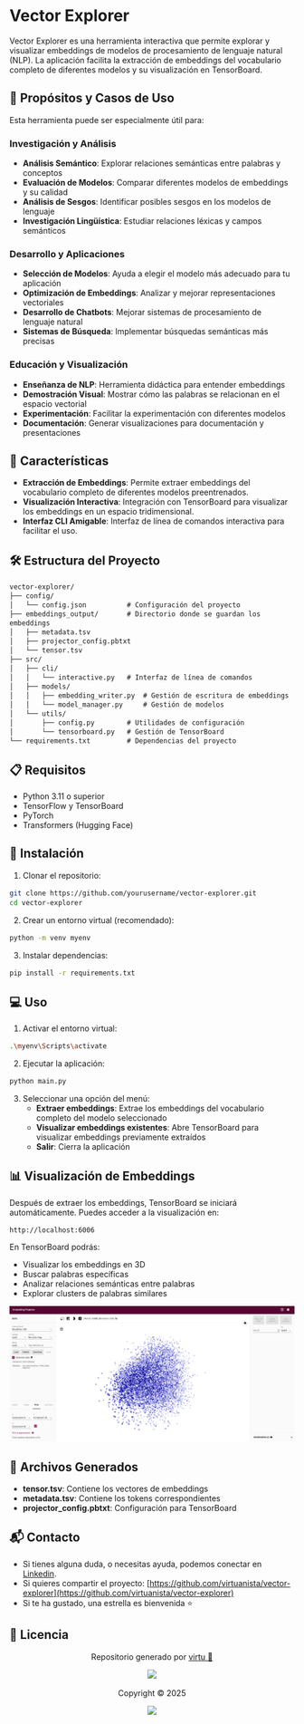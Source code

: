 # Vector Explorer

Vector Explorer es una herramienta interactiva que permite explorar y visualizar embeddings de modelos de procesamiento de lenguaje natural (NLP). La aplicación facilita la extracción de embeddings del vocabulario completo de diferentes modelos y su visualización en TensorBoard.

## 🎯 Propósitos y Casos de Uso

Esta herramienta puede ser especialmente útil para:

### Investigación y Análisis

- **Análisis Semántico**: Explorar relaciones semánticas entre palabras y conceptos
- **Evaluación de Modelos**: Comparar diferentes modelos de embeddings y su calidad
- **Análisis de Sesgos**: Identificar posibles sesgos en los modelos de lenguaje
- **Investigación Lingüística**: Estudiar relaciones léxicas y campos semánticos

### Desarrollo y Aplicaciones

- **Selección de Modelos**: Ayuda a elegir el modelo más adecuado para tu aplicación
- **Optimización de Embeddings**: Analizar y mejorar representaciones vectoriales
- **Desarrollo de Chatbots**: Mejorar sistemas de procesamiento de lenguaje natural
- **Sistemas de Búsqueda**: Implementar búsquedas semánticas más precisas

### Educación y Visualización

- **Enseñanza de NLP**: Herramienta didáctica para entender embeddings
- **Demostración Visual**: Mostrar cómo las palabras se relacionan en el espacio vectorial
- **Experimentación**: Facilitar la experimentación con diferentes modelos
- **Documentación**: Generar visualizaciones para documentación y presentaciones

## 🌟 Características

- **Extracción de Embeddings**: Permite extraer embeddings del vocabulario completo de diferentes modelos preentrenados.
- **Visualización Interactiva**: Integración con TensorBoard para visualizar los embeddings en un espacio tridimensional.
- **Interfaz CLI Amigable**: Interfaz de línea de comandos interactiva para facilitar el uso.

## 🛠️ Estructura del Proyecto

```
vector-explorer/
├── config/
│   └── config.json          # Configuración del proyecto
├── embeddings_output/       # Directorio donde se guardan los embeddings
│   ├── metadata.tsv
│   ├── projector_config.pbtxt
│   └── tensor.tsv
├── src/
│   ├── cli/
│   │   └── interactive.py   # Interfaz de línea de comandos
│   ├── models/
│   │   ├── embedding_writer.py  # Gestión de escritura de embeddings
│   │   └── model_manager.py     # Gestión de modelos
│   └── utils/
│       ├── config.py        # Utilidades de configuración
│       └── tensorboard.py   # Gestión de TensorBoard
└── requirements.txt         # Dependencias del proyecto
```

## 📋 Requisitos

- Python 3.11 o superior
- TensorFlow y TensorBoard
- PyTorch
- Transformers (Hugging Face)

## 🚀 Instalación

1. Clonar el repositorio:

```bash
git clone https://github.com/yourusername/vector-explorer.git
cd vector-explorer
```

2. Crear un entorno virtual (recomendado):

```bash
python -m venv myenv
```

3. Instalar dependencias:

```bash
pip install -r requirements.txt
```

## 💻 Uso

1. Activar el entorno virtual:

```bash
.\myenv\Scripts\activate
```

2. Ejecutar la aplicación:

```bash
python main.py
```

3. Seleccionar una opción del menú:
   - **Extraer embeddings**: Extrae los embeddings del vocabulario completo del modelo seleccionado
   - **Visualizar embeddings existentes**: Abre TensorBoard para visualizar embeddings previamente extraídos
   - **Salir**: Cierra la aplicación

## 📊 Visualización de Embeddings

Después de extraer los embeddings, TensorBoard se iniciará automáticamente. Puedes acceder a la visualización en:

```
http://localhost:6006
```

En TensorBoard podrás:

- Visualizar los embeddings en 3D
- Buscar palabras específicas
- Analizar relaciones semánticas entre palabras
- Explorar clusters de palabras similares

![Ejemplo de visualización de embeddings](src/example.PNG)

## 📁 Archivos Generados

- **tensor.tsv**: Contiene los vectores de embeddings
- **metadata.tsv**: Contiene los tokens correspondientes
- **projector_config.pbtxt**: Configuración para TensorBoard

## 📬 Contacto

- Si tienes alguna duda, o necesitas ayuda, podemos conectar en [Linkedin](https://www.linkedin.com/in/virtuanista/).
- Si quieres compartir el proyecto: [https://github.com/virtuanista/vector-explorer](https://github.com/virtuanista/vector-explorer)
- Si te ha gustado, una estrella es bienvenida ⭐

## 📄 Licencia

<p align="center">
	Repositorio generado por <a href="https://github.com/virtuanista" target="_blank">virtu 🎣</a>
</p>

<p align="center">
	<img src="https://open.soniditos.com/cat_footer.svg" />
</p>

<p align="center">
	Copyright © 2025
</p>

<p align="center">
	<a href="/LICENSE"><img src="https://img.shields.io/static/v1.svg?style=for-the-badge&label=License&message=MIT&logoColor=d9e0ee&colorA=363a4f&colorB=b7bdf8"/></a>
</p>
